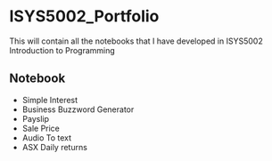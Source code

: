 # ISYS5002_Portfolio
This will contain all the notebooks that I have developed in ISYS5002 Introduction to Programming 

## Notebook

* Simple Interest
* Business Buzzword Generator
* Payslip
* Sale Price
* Audio To text
* ASX Daily returns
